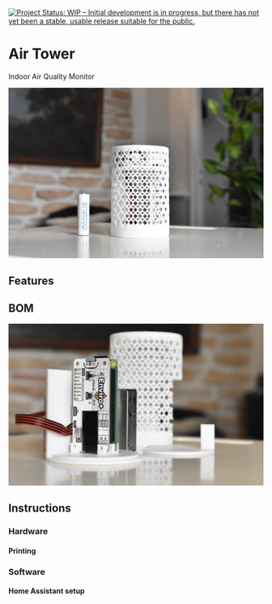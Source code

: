 [![Project Status: WIP – Initial development is in progress, but there has not yet been a stable, usable release suitable for the public.](https://www.repostatus.org/badges/latest/wip.svg)](https://www.repostatus.org/#wip)

# Air Tower

Indoor Air Quality Monitor

![device picture](img/airtower.jpg)

## Features

## BOM

![Picture of the components](img/components.jpg)

## Instructions

### Hardware

#### Printing

### Software

#### Home Assistant setup
